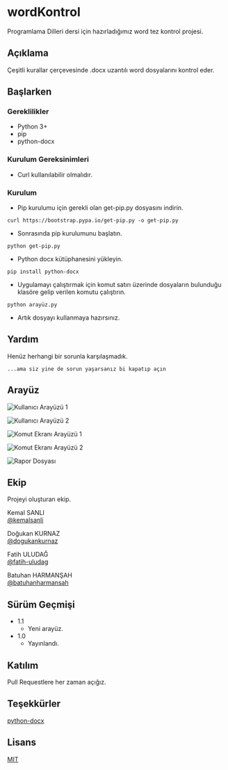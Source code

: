# wordKontrol

Programlama Dilleri dersi için hazırladığımız word tez kontrol projesi.

## Açıklama

Çeşitli kurallar çerçevesinde .docx uzantılı word dosyalarını kontrol eder.

## Başlarken

### Gereklilikler

* Python 3+
* pip
* python-docx


### Kurulum Gereksinimleri

* Curl kullanılabilir olmalıdır.

### Kurulum

* Pip kurulumu için gerekli olan get-pip.py dosyasını indirin.

```
curl https://bootstrap.pypa.io/get-pip.py -o get-pip.py
```
* Sonrasında pip kurulumunu başlatın. 

```
python get-pip.py
```
* Python docx kütüphanesini yükleyin. 

```
pip install python-docx
```

* Uygulamayı çalıştırmak için komut satırı üzerinde dosyaların bulunduğu klasöre gelip verilen komutu çalıştırın. 

```
python arayüz.py
```
* Artık dosyayı kullanmaya hazırsınız. 

## Yardım

Henüz herhangi bir sorunla karşılaşmadık.
```
...ama siz yine de sorun yaşarsanız bi kapatıp açın
```

## Arayüz

![Kullanıcı Arayüzü 1](https://github.com/kemalsanli/wordKontrol/blob/main/G%C3%B6rseller/Resim%201.png?raw=true)

![Kullanıcı Arayüzü 2](https://github.com/kemalsanli/wordKontrol/blob/main/G%C3%B6rseller/Resim%201.1.png?raw=true)

![Komut Ekranı Arayüzü 1](https://github.com/kemalsanli/wordKontrol/blob/main/G%C3%B6rseller/Resim3.png?raw=true)

![Komut Ekranı Arayüzü 2](https://github.com/kemalsanli/wordKontrol/blob/main/G%C3%B6rseller/Resim2.png?raw=true)

![Rapor Dosyası](https://github.com/kemalsanli/wordKontrol/blob/main/G%C3%B6rseller/Resim4.png?raw=true)


## Ekip

Projeyi oluşturan ekip.

 Kemal SANLI  
 [@kemalsanli](https://github.com/kemalsanli)

 Doğukan KURNAZ  
 [@dogukankurnaz](https://github.com/dogukankurnaz)

 Fatih ULUDAĞ  
 [@fatih-uludag](https://github.com/fatih-uludag)
 
 Batuhan HARMANŞAH  
 [@batuhanharmansah](https://github.com/batuhanharmansah)


## Sürüm Geçmişi

* 1.1
    * Yeni arayüz.
* 1.0
    * Yayınlandı.

## Katılım
Pull Requestlere her zaman açığız.

## Teşekkürler
[python-docx](https://github.com/python-openxml/python-docx)

## Lisans
[MIT](https://github.com/kemalsanli/wordKontrol/blob/main/LICENSE)
